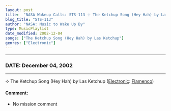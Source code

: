 ```yaml
---
layout: post
title:  "NASA Wakeup Calls: STS-113 ⊹ The Ketchup Song (Hey Hah) by Las Ketchup ✫ December 04, 2002"
blog_title: "STS-113"
author: "NASA: Music to Wake Up By"
type: MusicPlaylist
date_modified: 2002-12-04
songs: ["The Ketchup Song (Hey Hah) by Las Ketchup"]
genres: ["Electronic"]
---
```


----
### DATE: December 04, 2002
----
⊹ The Ketchup Song (Hey Hah) *by* Las Ketchup ([Electronic](https://www.discogs.com/genre/Electronic): [Flamenco](https://www.discogs.com/style/Flamenco)) <a target="blank_" href="https://www.discogs.com/Las-Ketchup-The-Ketchup-Song-Hey-Hah/release/660212">
    <i class="fas fa-compact-disc"
       title="Discogs entry for this song"
       alt="Discogs entry for this song"
       style="font-size: 1.1em;"></i></a>
    

#### Comment:
* No mission comment



<br/>
<center>
	<a target="_blank"
	   href="https://twitter.com/intent/tweet?hashtags=Space,NASA,Playlist,NASAWakeupCalls,SpaceProgram&text=🚀 {{ page.author}}, '{{ page.songs.first }}' {{ page.title }}, {{ page.date | date: '%B %d, %Y' }}, {{ site.url }}{{ page.url }}&via=nasawakeupcalls"><i class="fab fa-twitter" title="Tweet this page" alt="Tweet this page" style="font-size: 1.3em;"></i></a>
	&nbsp; 	<i class="fas fa-user-astronaut" style="font-size: 1.5em;"></i> &nbsp;
    <a id="custom_amazon_link"
       type="amzn" search="#"
       category="popular music">
    <i class="fab fa-amazon" style="font-size: 1.3em;"></i></a>
</center>

<!-- Randomly resolve an individual entry from a song array -->
<script src="/assets/javascript/seedrandom.min.js"></script>
<script>
  var wake_me_up = ["The Ketchup Song (Hey Hah) by Las Ketchup"];
  var prng = new Math.seedrandom();
  function randomSong() {
    song = wake_me_up[Math.floor(Math.random() * wake_me_up.length)];
    var amazon_link = document.getElementById("custom_amazon_link");
    amazon_link.setAttribute("search", song);
  }
  window.onload = randomSong();
</script>

